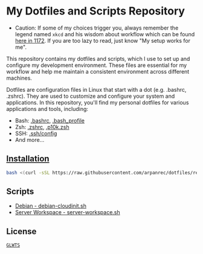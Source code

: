 # My Dotfiles and Scripts Repository

* Caution: If some of my choices trigger you, always remember the legend named `xkcd` and his wisdom about workflow which can be found [here in 1172](https://xkcd.com/1172/). If you are too lazy to read, just know "My setup works for me".

This repository contains my dotfiles and scripts, which I use to set up and configure my development environment. These files are essential for my workflow and help me maintain a consistent environment across different machines.

Dotfiles are configuration files in Linux that start with a dot (e.g. .bashrc, .zshrc).
They are used to customize and configure your system and applications.
In this repository, you'll find my personal dotfiles for various applications and tools, including:

* Bash: [.bashrc](/.bashrc), [.bash_profile](/.bash_profile)
* Zsh: [.zshrc](/.zshrc), [.p10k.zsh](/.p10k.zsh)
* SSH: [.ssh/config](/.ssh/config)
* And more...

## [Installation](/.script.d/dot-install.sh)

```bash
bash <(curl -sSL https://raw.githubusercontent.com/arpanrec/dotfiles/refs/heads/main/.script.d/dot-install.sh)
```

## Scripts

* [Debian - debian-cloudinit.sh](/docs/.script.d/debian-cloudinit.md)
* [Server Workspace - server-workspace.sh](/docs/.script.d/server-workspace.md)

## License

[`GLWTS`](/docs/LICENSE)
